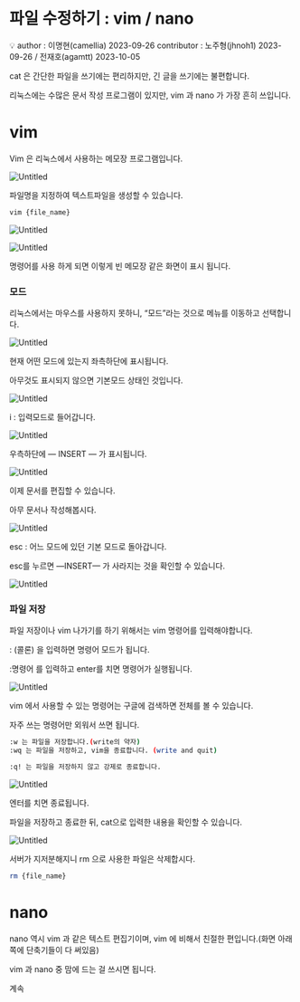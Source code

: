 # 파일 수정하기 : vim / nano

<aside>
💡 author : 이명현(camellia) 2023-09-26
contributor : 노주형(jhnoh1) 2023-09-26 / 전재호(agamtt) 2023-10-05

</aside>

cat 은 간단한 파일을 쓰기에는 편리하지만, 긴 글을 쓰기에는 불편합니다.

리눅스에는 수많은 문서 작성 프로그램이 있지만, vim 과 nano 가 가장 흔히 쓰입니다.

# vim

Vim 은 리눅스에서 사용하는 메모장 프로그램입니다.

![Untitled](Untitled%2045.png)

파일명을 지정하여 텍스트파일을 생성할 수 있습니다.

```bash
vim {file_name}
```

![Untitled](Untitled%2046.png)

![Untitled](Untitled%2047.png)

명령어를 사용 하게 되면 이렇게 빈 메모장 같은 화면이 표시 됩니다. 

### 모드

리눅스에서는 마우스를 사용하지 못하니, “모드”라는 것으로 메뉴를 이동하고 선택합니다.

![Untitled](Untitled%2048.png)

현재 어떤 모드에 있는지 좌측하단에 표시됩니다.

아무것도 표시되지 않으면 기본모드 상태인 것입니다.

![Untitled](Untitled%2049.png)

i : 입력모드로 들어갑니다. 

![Untitled](Untitled%2050.png)

우측하단에 — INSERT — 가 표시됩니다.

![Untitled](Untitled%2051.png)

이제 문서를 편집할 수 있습니다.

아무 문서나 작성해봅시다.

![Untitled](Untitled%2052.png)

esc : 어느 모드에 있던 기본 모드로 돌아갑니다.

esc를 누르면 —INSERT— 가 사라지는 것을 확인할 수 있습니다.

![Untitled](Untitled%2053.png)

### 파일 저장

파일 저장이나 vim 나가기를 하기 위해서는 vim 명령어를 입력해야합니다.

: (콜론) 을 입력하면 명령어 모드가 됩니다.

:명령어 를 입력하고 enter를 치면 명령어가 실행됩니다.

![Untitled](Untitled%2054.png)

vim 에서 사용할 수 있는 명령어는 구글에 검색하면 전체를 볼 수 있습니다.

자주 쓰는 명령어만 외워서 쓰면 됩니다.

```bash
:w 는 파일을 저장합니다.(write의 약자)
:wq 는 파일을 저장하고, vim을 종료합니다. (write and quit)

:q! 는 파일을 저장하지 않고 강제로 종료합니다.
```

![Untitled](Untitled%2055.png)

엔터를 치면 종료됩니다.

파일을 저장하고 종료한 뒤, cat으로 입력한 내용을 확인할 수 있습니다.

![Untitled](Untitled%2056.png)

서버가 지저분해지니 rm 으로 사용한 파일은 삭제합시다.

```bash
rm {file_name}
```

# nano

nano 역시 vim 과 같은 텍스트 편집기이며, vim 에 비해서 친절한 편입니다.(화면 아래쪽에 단축기들이 다  써있음)

vim 과 nano 중 맘에 드는 걸 쓰시면 됩니다.

계속